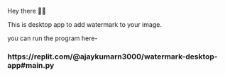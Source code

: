 Hey there 🙋‍♂️

This is desktop app to add watermark to your image.

you can run the program here-
<h3>https://replit.com/@ajaykumarn3000/watermark-desktop-app#main.py</h3>
